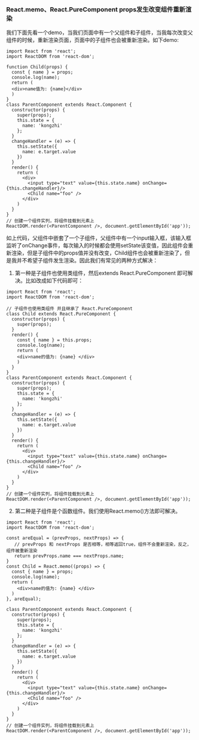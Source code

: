 ### React.memo、React.PureComponent props发生改变组件重新渲染

  我们下面先看一个demo，当我们页面中有一个父组件和子组件，当我每次改变父组件的时候，重新渲染页面，页面中的子组件也会被重新渲染。如下demo:
```
import React from 'react';
import ReactDOM from 'react-dom';

function Child(props) {
  const { name } = props;
  console.log(name);
  return (
  <div>name值为: {name}</div>
  )
} 
class ParentComponent extends React.Component {
  constructor(props) {
    super(props);
    this.state = {
      name: 'kongzhi'
    };
  }
  changeHandler = (e) => {
    this.setState({
      name: e.target.value
    })
  }
  render() {
    return (
      <div>
        <input type="text" value={this.state.name} onChange={this.changeHandler}/>
        <Child name="foo" />
      </div>
    )
  }
}
// 创建一个组件实列，将组件挂载到元素上
ReactDOM.render(<ParentComponent />, document.getElementById('app'));
```
  如上代码，父组件中嵌套了一个子组件，父组件中有一个input输入框，该输入框监听了onChange事件，每次输入的时候都会使用setState该变值，因此组件会重新渲染，但是子组件中的props值并没有改变，Child组件也会被重新渲染了，但是我并不希望子组件发生渲染。因此我们有常见的两种方式解决：

  1. 第一种是子组件也使用类组件，然后extends React.PureComponent 即可解决。比如改成如下代码即可：
```
import React from 'react';
import ReactDOM from 'react-dom';

// 子组件也使用类组件 并且继承了 React.PureComponent
class Child extends React.PureComponent {
  constructor(props) {
    super(props);
  }
  render() {
    const { name } = this.props;
    console.log(name);
    return (
    <div>name的值为: {name} </div>
    )
  }
}
class ParentComponent extends React.Component {
  constructor(props) {
    super(props);
    this.state = {
      name: 'kongzhi'
    };
  }
  changeHandler = (e) => {
    this.setState({
      name: e.target.value
    })
  }
  render() {
    return (
      <div>
        <input type="text" value={this.state.name} onChange={this.changeHandler}/>
        <Child name="foo" />
      </div>
    )
  }
}
// 创建一个组件实列，将组件挂载到元素上
ReactDOM.render(<ParentComponent />, document.getElementById('app'));
```
  2. 第二种是子组件是个函数组件。我们使用React.memo()方法即可解决。
```
import React from 'react';
import ReactDOM from 'react-dom';

const areEqual = (prevProps, nextProps) => {
   // prevProps 和 nextProps 是否相等，相等返回true，组件不会重新渲染，反之，组件被重新渲染
   return prevProps.name === nextProps.name;
}
const Child = React.memo((props) => {
  const { name } = props;
  console.log(name);
  return (
    <div>name的值为: {name} </div>
  )
}, areEqual);

class ParentComponent extends React.Component {
  constructor(props) {
    super(props);
    this.state = {
      name: 'kongzhi'
    };
  }
  changeHandler = (e) => {
    this.setState({
      name: e.target.value
    })
  }
  render() {
    return (
      <div>
        <input type="text" value={this.state.name} onChange={this.changeHandler}/>
        <Child name="foo" />
      </div>
    )
  }
}
// 创建一个组件实列，将组件挂载到元素上
ReactDOM.render(<ParentComponent />, document.getElementById('app'));
```